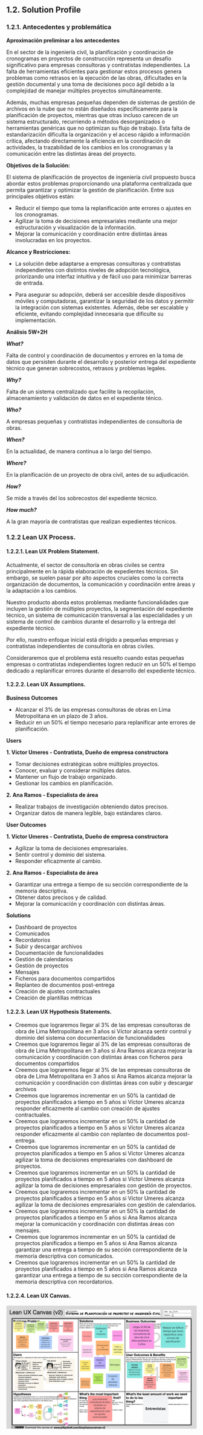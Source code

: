 ## 1.2. Solution Profile

### 1.2.1. Antecedentes y problemática

**Aproximación preliminar a los antecedentes**

En el sector de la ingeniería civil, la planificación y coordinación de cronogramas en proyectos de construcción representa un desafío significativo para empresas consultoras y contratistas independientes. La falta de herramientas eficientes para gestionar estos procesos genera problemas como retrasos en la ejecución de las obras, dificultades en la gestión documental y una toma de decisiones poco ágil debido a la complejidad de manejar múltiples proyectos simultáneamente.

Además, muchas empresas pequeñas dependen de sistemas de gestión de archivos en la nube que no están diseñados específicamente para la planificación de proyectos, mientras que otras incluso carecen de un sistema estructurado, recurriendo a métodos desorganizados o herramientas genéricas que no optimizan su flujo de trabajo. Esta falta de estandarización dificulta la organización y el acceso rápido a información crítica, afectando directamente la eficiencia en la coordinación de actividades, la trazabilidad de los cambios en los cronogramas y la comunicación entre las distintas áreas del proyecto.

**Objetivos de la Solución:**

El sistema de planificación de proyectos de ingeniería civil propuesto busca abordar estos problemas proporcionando una plataforma centralizada que permita garantizar y optimizar la gestión de planificación. Entre sus principales objetivos están:
- Reducir el tiempo que toma la replanificación ante errores o ajustes en los cronogramas.
- Agilizar la toma de decisiones empresariales mediante una mejor estructuración y visualización de la información.
- Mejorar la comunicación y coordinación entre distintas áreas involucradas en los proyectos.

**Alcance y Restricciones:**

- La solución debe adaptarse a empresas consultoras y contratistas independientes con distintos niveles de adopción tecnológica, priorizando una interfaz intuitiva y de fácil uso para minimizar barreras de entrada.

- Para asegurar su adopción, deberá ser accesible desde dispositivos móviles y computadoras, garantizar la seguridad de los datos y permitir la integración con sistemas existentes. Además, debe ser escalable y eficiente, evitando complejidad innecesaria que dificulte su implementación.

**Análisis 5W+2H**

***What?***

Falta de control y coordinación de documentos y errores en la toma de datos que persisten durante el desarrollo y posterior entrega del expediente técnico que generan sobrecostos, retrasos y problemas legales.

***Why?***

Falta de un sistema centralizado que facilite la recopilación, almacenamiento y validación de datos en el expediente ténico.

***Who?***

A empresas pequeñas y contratistas independientes de consultoria de obras.

***When?***

En la actualidad, de manera continua a lo largo del tiempo.

***Where?***

En la planificación de un proyecto de obra civil, antes de su adjudicación.

***How?***

Se mide a través del los sobrecostos del expediente técnico.

***How much?***

A la gran mayoría de contratistas que realizan expedientes técnicos.

### 1.2.2 Lean UX Process.

#### 1.2.2.1. Lean UX Problem Statement.

Actualmente, el sector de consultoría en obras civiles se centra principalmente en la rápida elaboración de expedientes técnicos. Sin embargo, se suelen pasar por alto aspectos cruciales como la correcta organización de documentos, la comunicación y coordinación entre áreas y la adaptación a los cambios.

Nuestro producto aborda estos problemas mediante funcionalidades que incluyen la gestión de múltiples proyectos, la segmentación del expediente técnico, un sistema de comunicación transversal a las especialidades y un sistema de control de cambios durante el desarrollo y la entrega del expediente técnico.

Por ello, nuestro enfoque inicial está dirigido a pequeñas empresas y contratistas independientes de consultoría en obras civiles.

Consideraremos que el problema está resuelto cuando estas pequeñas empresas o contratistas independientes logren reducir en un 50% el tiempo dedicado a replanificar errores durante el desarrollo del expediente técnico.

#### 1.2.2.2. Lean UX Assumptions.

**Business Outcomes**

* Alcanzar el 3% de las empresas consultoras de obras en Lima Metropolitana en un plazo de 3 años.
* Reducir en un 50% el tiempo necesario para replanificar ante errores de planificación.

**Users**

**1. Víctor Umeres - Contratista, Dueño de empresa constructora**

* Tomar decisiones estratégicas sobre múltiples proyectos.
* Conocer, evaluar y considerar múltiples datos.
* Mantener un flujo de trabajo organizado.
* Gestionar los cambios en planificación.

**2. Ana Ramos - Especialista de área**

* Realizar trabajos de investigación obteniendo datos precisos.
* Organizar datos de manera legible, bajo estándares claros.

**User Outcomes**

**1. Víctor Umeres - Contratista, Dueño de empresa constructora**

* Agilizar la toma de decisiones empresariales.
* Sentir control y dominio del sistema.
* Responder eficazmente al cambio.

**2. Ana Ramos - Especialista de área**

* Garantizar una entrega a tiempo de su sección correspondiente de la memoria descriptiva.
* Obtener datos precisos y de calidad.
* Mejorar la comunicación y coordinación con distintas áreas.

**Solutions**

* Dashboard de proyectos
* Comunicados 
* Recordatorios
* Subir y descargar archivos
* Documentación de funcionalidades
* Gestión de calendarios
* Gestión de proyectos
* Mensajes
* Ficheros para documentos compartidos
* Replanteo de documentos post-entrega
* Creación de ajustes contractuales
* Creación de plantillas métricas

#### 1.2.2.3. Lean UX Hypothesis Statements.

* Creemos que lograremos llegar al 3% de las empresas consultoras de obra de Lima Metropolitana en 3 años si Víctor alcanza sentir control y dominio del sistema con documentación de funcionalidades
* Creemos que lograremos  llegar al 3% de las empresas consultoras de obra de Lima Metropolitana en 3 años si Ana Ramos alcanza mejorar la comunicación y coordinación con distintas áreas con ficheros para documentos compartidos 
* Creemos que lograremos  llegar al 3% de las empresas consultoras de obra de Lima Metropolitana en 3 años si Ana Ramos alcanza mejorar la comunicación y coordinación con distintas áreas con subir y descargar archivos
* Creemos que lograremos incrementar en un 50% la cantidad de proyectos planificados a tiempo en 5 años si Víctor Umeres alcanza responder eficazmente al cambio con creación de ajustes contractuales.
* Creemos que lograremos incrementar en un 50% la cantidad de proyectos planificados a tiempo en 5 años si Víctor Umeres alcanza responder eficazmente al cambio con replanteo de documentos post-entrega.
* Creemos que lograremos incrementar en un 50% la cantidad de proyectos planificados a tiempo en 5 años si Víctor Umeres alcanza agilizar la toma de decisiones empresariales con dashboard de proyectos.
* Creemos que lograremos incrementar en un 50% la cantidad de proyectos planificados a tiempo en 5 años si Víctor Umeres alcanza agilizar la toma de decisiones empresariales con gestión de proyectos.
* Creemos que lograremos incrementar en un 50% la cantidad de proyectos planificados a tiempo en 5 años si Víctor Umeres alcanza agilizar la toma de decisiones empresariales con gestión de calendarios.
* Creemos que lograremos incrementar en un 50% la cantidad de proyectos planificados a tiempo en 5 años si Ana Ramos alcanza mejorar la comunicación y coordinación con distintas áreas con mensajes.
* Creemos que lograremos incrementar en un 50% la cantidad de proyectos planificados a tiempo en 5 años si Ana Ramos alcanza garantizar una entrega a tiempo de su sección correspondiente de la memoria descriptiva con comunicados.
* Creemos que lograremos incrementar en un 50% la cantidad de proyectos planificados a tiempo en 5 años si Ana Ramos alcanza garantizar una entrega a tiempo de su sección correspondiente de la memoria descriptiva con recordatorios.

#### 1.2.2.4. Lean UX Canvas.

<img src="../../../img/chapter1/leanuxcanvas.png" alt="Lean UX Canvas image">